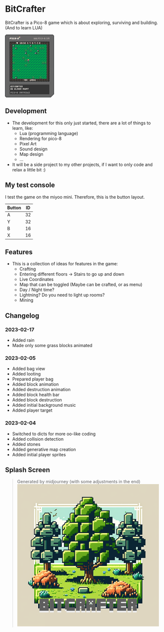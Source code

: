 # BitCrafter
BitCrafter is a Pico-8 game which is about exploring, surviving and building. (And to learn LUA)

![BitCrafter](bitcrafter.p8.png)

## Development

- The development for this only just started, there are a lot of things to learn, like:
    - Lua (programming language)
    - Rendering for pico-8
    - Pixel Art
    - Sound design
    - Map design
    - ...
- It will be a side project to my other projects, if I want to only code and relax a little bit :)

## My test console

I test the game on the miyoo mini. Therefore, this is the button layout.

|Button|ID|
|---|---|
|A|32|
|Y|32|
|B|16|
|X|16|


## Features 

- This is a collection of ideas for features in the game:
    - Crafting
    - Entering different floors -> Stairs to go up and down
    - Live Coordinates 
    - Map that can be toggled (Maybe can be crafted, or as menu)
    - Day / Night time?
    - Lightning? Do you need to light up rooms?
    - Mining

## Changelog

### 2023-02-17
 - Added rain
 - Made only some grass blocks animated

### 2023-02-05
 - Added bag view
 - Added looting
 - Prepared player bag
 - Added block animation
 - Added destruction animation
 - Added block health bar
 - Added block destruction
 - Added initial background music
 - Added player target

### 2023-02-04
- Switched to dicts for more oo-like coding
- Added collision detection
- Added stones
- Added generative map creation
- Added initial player sprites

## Splash Screen

> Generated by midjourney (with some adjustments in the end)
![Splash](BitCrafter_Splash.png)

